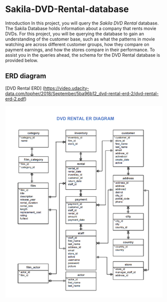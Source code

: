 # Sakila-DVD-Rental-database
Introduction In this project, you will query the _Sakila DVD Rental_ database. 
The Sakila Database holds information about a company that rents movie DVDs.
For this project, you will be querying the database to gain an understanding of the customer base, 
such as what the patterns in movie watching are across different customer groups, how they compare on payment earnings,
and how the stores compare in their performance. To assist you in the queries ahead, the schema for the DVD Rental database is provided below.

## ERD diagram 
[DVD Rental ERD] (https://video.udacity-data.com/topher/2018/September/5ba96b12_dvd-rental-erd-2/dvd-rental-erd-2.pdf)


![DVD rental image]( dvd-rental-erd-2.png)
